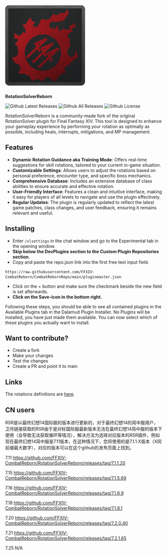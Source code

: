 
# [![](https://raw.githubusercontent.com/FFXIV-CombatReborn/RebornAssets/main/IconAssets/RSR_Icon.png)](https://github.com/FFXIV-CombatReborn/RotationSolverReborn)

**RotationSolverReborn**

![Github Latest Releases](https://img.shields.io/github/downloads/FFXIV-CombatReborn/RotationSolverReborn/latest/total.svg?style=for-the-badge)
![Github All Releases](https://img.shields.io/github/downloads/FFXIV-CombatReborn/RotationSolverReborn/total.svg?style=for-the-badge)
![Github License](https://img.shields.io/github/license/FFXIV-CombatReborn/RotationSolverReborn.svg?label=License&style=for-the-badge)

RotationSolverReborn is a community-made fork of the original RotationSolver plugin for Final Fantasy XIV. This tool is designed to enhance your gameplay experience by performing your rotation as optimally as possible, including heals, interrupts, mitigations, and MP management.

## Features

- **Dynamic Rotation Guidance aka Training Mode**: Offers real-time suggestions for skill rotations, tailored to your current in-game situation.
- **Customizable Settings**: Allows users to adjust the rotations based on personal preference, encounter type, and specific boss mechanics.
- **Comprehensive Database**: Includes an extensive database of class abilities to ensure accurate and effective rotation.
- **User-Friendly Interface**: Features a clean and intuitive interface, making it easy for players of all levels to navigate and use the plugin effectively.
- **Regular Updates**: The plugin is regularly updated to reflect the latest game patches, class changes, and user feedback, ensuring it remains relevant and useful.

## Installing
- Enter `/xlsettings` in the chat window and go to the Experimental tab in the opening window.
- **Skip below the DevPlugins section to the Custom Plugin Repositories section.**
- Copy and paste the repo.json link into the first free text input field.
```
https://raw.githubusercontent.com/FFXIV-CombatReborn/CombatRebornRepo/main/pluginmaster.json
```
- Click on the + button and make sure the checkmark beside the new field is set afterwards.
- **Click on the Save-icon in the bottom right.**

Following these steps, you should be able to see all contained plugins in the Available Plugins tab in the Dalamud Plugin Installer.
No Plugins will be installed, you have just made them available. You can now select which of these plugins you actually want to install.

## Want to contribute?

- Create a fork
- Make your changes
- Test the changes
- Create a PR and point it to main

## Links

The rotations definitions are [here](https://github.com/FFXIV-CombatReborn/RotationSolverReborn/tree/main/BasicRotations).

## CN users
RSR是以最终幻想14国际服的版本进行更新的，对于最终幻想14的简中服用户，卫月链接获取的RSR由于是对标国际服最新版本无法在最终幻想14简中服的版本下使用（会导致无法获取循环等情况），解决方法为选择对应版本的RSR插件，例如现在最终幻想14简中服是7.11版本，在这种情况下，您将使用的是7.1.1.X版本（X同前缀最大数字），对应的版本可以在这个github的发布页面上找到。

7.11
https://github.com/FFXIV-CombatReborn/RotationSolverReborn/releases/tag/7.1.1.20

7.15
https://github.com/FFXIV-CombatReborn/RotationSolverReborn/releases/tag/7.1.5.69

7.16
https://github.com/FFXIV-CombatReborn/RotationSolverReborn/releases/tag/7.1.6.9

7.18
https://github.com/FFXIV-CombatReborn/RotationSolverReborn/releases/tag/7.1.8.1

7.20
https://github.com/FFXIV-CombatReborn/RotationSolverReborn/releases/tag/7.2.0.40

7.21
https://github.com/FFXIV-CombatReborn/RotationSolverReborn/releases/tag/7.2.1.65

7.25
N/A
